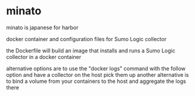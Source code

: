 minato
======
minato is japanese for harbor

docker container and configuration files for Sumo Logic collector

the Dockerfile will build an image that installs and runs a Sumo Logic collector in a docker container

alternative options are to use the "docker logs" command with the follow option and have a collector on the host pick them up
another alternative is to bind a volume from your containers to the host and aggregate the logs there
